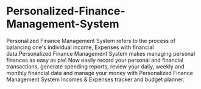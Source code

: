 # Personalized-Finance-Management-System
Personalized Finance Management System refers to the process of balancing one's individual income, Expenses with financial data.Personalized Finance Management System makes managing personal finances as easy as pie! Now easily record your personal and financial transactions, generate spending reports, review your daily, weekly and monthly financial data and manage your money with Personalized Finance Management System Incomes &amp; Expenses tracker and budget planner.
